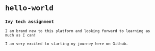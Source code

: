 # `hello-world`
### `Ivy tech assignment`
`I am brand new to this platform and looking forward to learning as much as I can!`

`I am very excited to starting my journey here on Github.`
